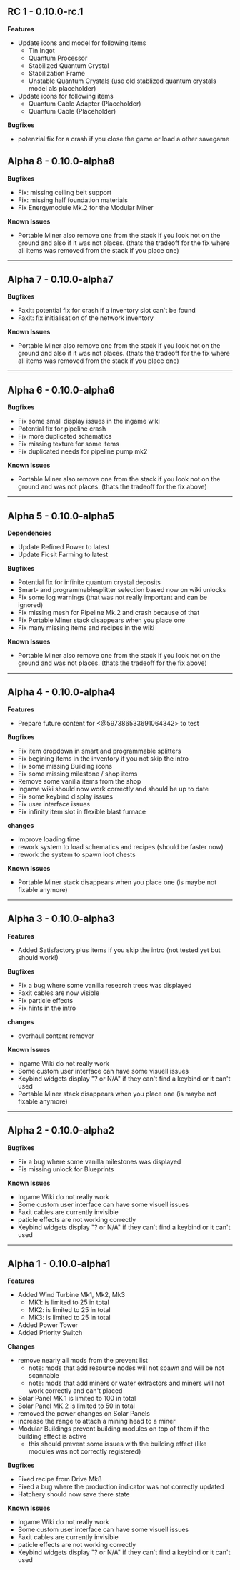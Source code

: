 ## RC 1 - 0.10.0-rc.1

**Features**

-   Update icons and model for following items
    -   Tin Ingot
    -   Quantum Processor
    -   Stabilized Quantum Crystal
    -   Stabilization Frame
    -   Unstable Quantum Crystals (use old stablized quantum crystals model als placeholder)
-   Update icons for following items
    -   Quantum Cable Adapter (Placeholder)
    -   Quantum Cable (Placeholder)

**Bugfixes**

-   potenzial fix for a crash if you close the game or load a other savegame

## Alpha 8 - 0.10.0-alpha8

**Bugfixes**

-   Fix: missing ceiling belt support
-   Fix: missing half foundation materials
-   Fix Energymodule Mk.2 for the Modular Miner

**Known Issues**

-   Portable Miner also remove one from the stack if you look not on the ground and also if it was not places. (thats the tradeoff for the fix where all items was removed from the stack if you place one)

---

## Alpha 7 - 0.10.0-alpha7

**Bugfixes**

-   Faxit: potential fix for crash if a inventory slot can't be found
-   Faxit: fix initialisation of the network inventory

**Known Issues**

-   Portable Miner also remove one from the stack if you look not on the ground and also if it was not places. (thats the tradeoff for the fix where all items was removed from the stack if you place one)

---

## Alpha 6 - 0.10.0-alpha6

**Bugfixes**

-   Fix some small display issues in the ingame wiki
-   Potential fix for pipeline crash
-   Fix more duplicated schematics
-   Fix missing texture for some items
-   Fix duplicated needs for pipeline pump mk2

**Known Issues**

-   Portable Miner also remove one from the stack if you look not on the ground and was not places. (thats the tradeoff for the fix above)

---

## Alpha 5 - 0.10.0-alpha5

**Dependencies**

-   Update Refined Power to latest
-   Update Ficsit Farming to latest

**Bugfixes**

-   Potential fix for infinite quantum crystal deposits
-   Smart- and programmablesplitter selection based now on wiki unlocks
-   Fix some log warnings (that was not really important and can be ignored)
-   Fix missing mesh for Pipeline Mk.2 and crash because of that
-   Fix Portable Miner stack disappears when you place one
-   Fix many missing items and recipes in the wiki

**Known Issues**

-   Portable Miner also remove one from the stack if you look not on the ground and was not places. (thats the tradeoff for the fix above)

---

## Alpha 4 - 0.10.0-alpha4

**Features**

-   Prepare future content for <@597386533691064342> to test

**Bugfixes**

-   Fix item dropdown in smart and programmable splitters
-   Fix begining items in the inventory if you not skip the intro
-   Fix some missing Building icons
-   Fix some missing milestone / shop items
-   Remove some vanilla items from the shop
-   Ingame wiki should now work correctly and should be up to date
-   Fix some keybind display issues
-   Fix user interface issues
-   Fix infinity item slot in flexible blast furnace

**changes**

-   Improve loading time
-   rework system to load schematics and recipes (should be faster now)
-   rework the system to spawn loot chests

**Known Issues**

-   Portable Miner stack disappears when you place one (is maybe not fixable anymore)

---

## Alpha 3 - 0.10.0-alpha3

**Features**

-   Added Satisfactory plus items if you skip the intro (not tested yet but should work!)

**Bugfixes**

-   Fix a bug where some vanilla research trees was displayed
-   Faxit cables are now visible
-   Fix particle effects
-   Fix hints in the intro

**changes**

-   overhaul content remover

**Known Issues**

-   Ingame Wiki do not really work
-   Some custom user interface can have some visuell issues
-   Keybind widgets display "? or N/A" if they can't find a keybind or it can't used
-   Portable Miner stack disappears when you place one (is maybe not fixable anymore)

---

## Alpha 2 - 0.10.0-alpha2

**Bugfixes**

-   Fix a bug where some vanilla milestones was displayed
-   Fis missing unlock for Blueprints

**Known Issues**

-   Ingame Wiki do not really work
-   Some custom user interface can have some visuell issues
-   Faxit cables are currently invisible
-   paticle effects are not working correctly
-   Keybind widgets display "? or N/A" if they can't find a keybind or it can't used

---

## Alpha 1 - 0.10.0-alpha1

**Features**

-   Added Wind Turbine Mk1, Mk2, Mk3
    -   MK1: is limited to 25 in total
    -   MK2: is limited to 25 in total
    -   MK3: is limited to 25 in total
-   Added Power Tower
-   Added Priority Switch

**Changes**

-   remove nearly all mods from the prevent list
    -   note: mods that add resource nodes will not spawn and will be not scannable
    -   note: mods that add miners or water extractors and miners will not work correctly and can't placed
-   Solar Panel MK.1 is limited to 100 in total
-   Solar Panel MK.2 is limited to 50 in total
-   removed the power changes on Solar Panels
-   increase the range to attach a mining head to a miner
-   Modular Buildings prevent building modules on top of them if the building effect is active
    -   this should prevent some issues with the building effect (like modules was not correctly registered)

**Bugfixes**

-   Fixed recipe from Drive Mk8
-   Fixed a bug where the production indicator was not correctly updated
-   Hatchery should now save there state

**Known Issues**

-   Ingame Wiki do not really work
-   Some custom user interface can have some visuell issues
-   Faxit cables are currently invisible
-   paticle effects are not working correctly
-   Keybind widgets display "? or N/A" if they can't find a keybind or it can't used
